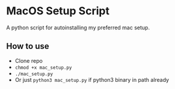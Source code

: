 # MacOS Setup Script
A python script for autoinstalling my preferred mac setup.

## How to use
- Clone repo
- ``` chmod +x mac_setup.py ```
- ``` ./mac_setup.py ```
- Or just ``` python3 mac_setup.py ``` if python3 binary in path already
